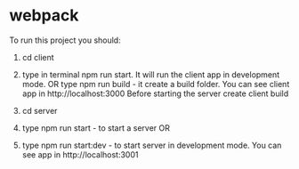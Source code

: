 # webpack

To run this project you should: 
1. cd client
2. type in terminal npm run start. It will run the client app in development mode. OR 
type npm run build - it create a build folder.
You can see client app in http://localhost:3000
Before starting the server create client build

3. cd server 
4. type npm run start - to start a server OR
5. type npm run start:dev - to start server in development mode.
You can see app in http://localhost:3001
 
